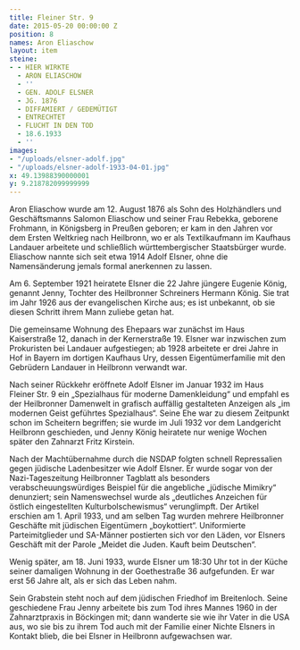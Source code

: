 ```yaml
---
title: Fleiner Str. 9
date: 2015-05-20 00:00:00 Z
position: 8
names: Aron Eliaschow
layout: item
steine:
- - HIER WIRKTE
  - ARON ELIASCHOW
  - ''
  - GEN. ADOLF ELSNER
  - JG. 1876
  - DIFFAMIERT / GEDEMÜTIGT
  - ENTRECHTET
  - FLUCHT IN DEN TOD
  - 18.6.1933
  - ''
images:
- "/uploads/elsner-adolf.jpg"
- "/uploads/elsner-adolf-1933-04-01.jpg"
x: 49.13988390000001
y: 9.218782099999999
---
```


Aron Eliaschow wurde am 12. August 1876 als Sohn des Holzhändlers und Geschäftsmanns Salomon Eliaschow und seiner Frau Rebekka, geborene Frohmann, in Königsberg in Preußen geboren; er kam in den Jahren vor dem Ersten Weltkrieg nach Heilbronn, wo er als Textilkaufmann im Kaufhaus Landauer arbeitete und schließlich württembergischer Staatsbürger wurde. Eliaschow nannte sich seit etwa 1914 Adolf Elsner, ohne die Namensänderung jemals formal anerkennen zu lassen.

Am 6. September 1921 heiratete Elsner die 22 Jahre jüngere Eugenie König, genannt Jenny, Tochter des Heilbronner Schreiners Hermann König. Sie trat im Jahr 1926 aus der evangelischen Kirche aus; es ist unbekannt, ob sie diesen Schritt ihrem Mann zuliebe getan hat.

Die gemeinsame Wohnung des Ehepaars war zunächst im Haus Kaiserstraße 12, danach in der Kernerstraße 19. Elsner war inzwischen zum Prokuristen bei Landauer aufgestiegen; ab 1928 arbeitete er drei Jahre in Hof in Bayern im dortigen Kaufhaus Ury, dessen Eigentümerfamilie mit den Gebrüdern Landauer in Heilbronn verwandt war.

Nach seiner Rückkehr eröffnete Adolf Elsner im Januar 1932 im Haus Fleiner Str. 9 ein „Spezialhaus für moderne Damenkleidung“ und empfahl es der Heilbronner Damenwelt in grafisch auffällig gestalteten Anzeigen als „im modernen Geist geführtes Spezialhaus“. Seine Ehe war zu diesem Zeitpunkt schon im Scheitern begriffen; sie wurde im Juli 1932 vor dem Landgericht Heilbronn geschieden, und Jenny König heiratete nur wenige Wochen später den Zahnarzt Fritz Kirstein.

Nach der Machtübernahme durch die NSDAP folgten schnell Repressalien gegen jüdische Ladenbesitzer wie Adolf Elsner. Er wurde sogar von der Nazi-Tageszeitung Heilbronner Tagblatt als besonders verabscheuungswürdiges Beispiel für die angebliche „jüdische Mimikry“ denunziert; sein Namenswechsel wurde als „deutliches Anzeichen für östlich eingestellten Kulturbolschewismus“ verunglimpft. Der Artikel erschien am 1. April 1933, und am selben Tag wurden mehrere Heilbronner Geschäfte mit jüdischen Eigentümern „boykottiert“. Uniformierte Parteimitglieder und SA-Männer postierten sich vor den Läden, vor Elsners Geschäft mit der Parole „Meidet die Juden. Kauft beim Deutschen“.

Wenig später, am 18. Juni 1933, wurde Elsner um 18:30 Uhr tot in der Küche seiner damaligen Wohnung in der Goethestraße 36 aufgefunden. Er war erst 56 Jahre alt, als er sich das Leben nahm.

Sein Grabstein steht noch auf dem jüdischen Friedhof im Breitenloch. Seine geschiedene Frau Jenny arbeitete bis zum Tod ihres Mannes 1960 in der Zahnarztpraxis in Böckingen mit; dann wanderte sie wie ihr Vater in die USA aus, wo sie bis zu ihrem Tod auch mit der Familie einer Nichte Elsners in Kontakt blieb, die bei Elsner in Heilbronn aufgewachsen war.